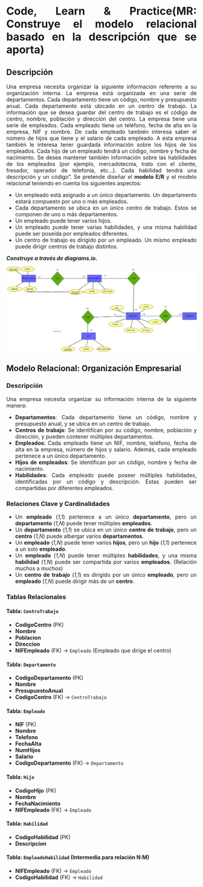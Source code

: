 <div align="justify">

# Code, Learn & Practice(MR: Construye el modelo relacional basado en la descripción que se aporta)

## Descripción

Una empresa necesita organizar la siguiente información referente a su organización interna.
La empresa está organizada en una serie de departamentos. Cada departamento tiene un
código, nombre y presupuesto anual. Cada departamento está ubicado en un centro de trabajo. La información que se desea guardar del centro de trabajo es el código de centro, nombre, población y dirección del centro.
La empresa tiene una serie de empleados. Cada empleado tiene un teléfono, fecha de
alta en la empresa, NIF y nombre. De cada empleado también interesa saber el número de hijos que tiene y el salario de cada empleado.
A esta empresa también le interesa tener guardada información sobre los hijos de los
empleados. Cada hijo de un empleado tendrá un código, nombre y fecha de nacimiento.
Se desea mantener también información sobre las habilidades de los empleados (por ejemplo, mercadotecnia, trato con el cliente, fresador, operador de telefonía, etc…). Cada
habilidad tendrá una descripción y un código”.
Se pretende diseñar el __modelo E/R__ y el modelo relacional teniendo en cuenta los siguientes aspectos:

- Un empleado está asignado a un único departamento. Un departamento estará compuesto por uno o más empleados.
- Cada departamento se ubica en un único centro de trabajo. Estos se componen de
uno o más departamentos.
- Un empleado puede tener varios hijos.
- Un empleado puede tener varias habilidades, y una misma habilidad puede ser
poseída por empleados diferentes.
- Un centro de trabajo es dirigido por un empleado. Un mismo empleado puede dirigir centros de trabajo distintos.

___Construye a través de diagrams.io.___
<div align="justify">

![Texto alternativo](https://github.com/johnfredyrg1226/base_datos2/blob/main/tarea/tarea5/empresas.drawio.png)


## Modelo Relacional: Organización Empresarial

### Descripción

Una empresa necesita organizar su información interna de la siguiente manera:

- **Departamentos**: Cada departamento tiene un código, nombre y presupuesto anual, y se ubica en un centro de trabajo.
- **Centros de trabajo**: Se identifican por su código, nombre, población y dirección, y pueden contener múltiples departamentos.
- **Empleados**: Cada empleado tiene un NIF, nombre, teléfono, fecha de alta en la empresa, número de hijos y salario. Además, cada empleado pertenece a un único departamento.
- **Hijos de empleados**: Se identifican por un código, nombre y fecha de nacimiento.
- **Habilidades**: Cada empleado puede poseer múltiples habilidades, identificadas por un código y descripción. Estas pueden ser compartidas por diferentes empleados.

### Relaciones Clave y Cardinalidades

- Un **empleado** (*1,1*) pertenece a un único **departamento**, pero un **departamento** (*1,N*) puede tener múltiples **empleados**.
- Un **departamento** (*1,1*) se ubica en un único **centro de trabajo**, pero un **centro** (*1,N*) puede albergar varios **departamentos**.
- Un **empleado** (*1,N*) puede tener varios **hijos**, pero un **hijo** (*1,1*) pertenece a un solo **empleado**.
- Un **empleado** (*1,N*) puede tener múltiples **habilidades**, y una misma **habilidad** (*1,N*) puede ser compartida por varios **empleados**. (Relación muchos a muchos)
- Un **centro de trabajo** (*1,1*) es dirigido por un único **empleado**, pero un **empleado** (*1,N*) puede dirigir más de un **centro**.

### Tablas Relacionales

#### Tabla: `CentroTrabajo`
- **CodigoCentro** (PK)
- **Nombre**
- **Poblacion**
- **Direccion**
- **NIFEmpleado** (FK) → `Empleado` (Empleado que dirige el centro)

#### Tabla: `Departamento`
- **CodigoDepartamento** (PK)
- **Nombre**
- **PresupuestoAnual**
- **CodigoCentro** (FK) → `CentroTrabajo`

#### Tabla: `Empleado`
- **NIF** (PK)
- **Nombre**
- **Telefono**
- **FechaAlta**
- **NumHijos**
- **Salario**
- **CodigoDepartamento** (FK) → `Departamento`

#### Tabla: `Hijo`
- **CodigoHijo** (PK)
- **Nombre**
- **FechaNacimiento**
- **NIFEmpleado** (FK) → `Empleado`

#### Tabla: `Habilidad`
- **CodigoHabilidad** (PK)
- **Descripcion**

#### Tabla: `EmpleadoHabilidad` (Intermedia para relación N:M)
- **NIFEmpleado** (FK) → `Empleado`
- **CodigoHabilidad** (FK) → `Habilidad`
</div>